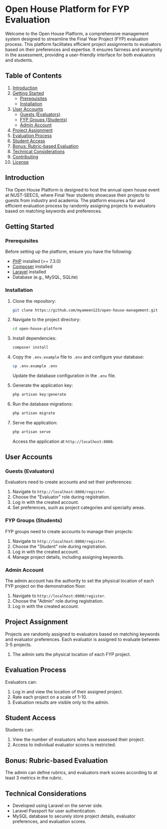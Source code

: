 # Open House Platform for FYP Evaluation

Welcome to the Open House Platform, a comprehensive management system designed to streamline the Final Year Project (FYP) evaluation process. This platform facilitates efficient project assignments to evaluators based on their preferences and expertise. It ensures fairness and anonymity in the assessment, providing a user-friendly interface for both evaluators and students.

## Table of Contents

1. [Introduction](#introduction)
2. [Getting Started](#getting-started)
    - [Prerequisites](#prerequisites)
    - [Installation](#installation)
3. [User Accounts](#user-accounts)
    - [Guests (Evaluators)](#guests-evaluators)
    - [FYP Groups (Students)](#fyp-groups-students)
    - [Admin Account](#admin-account)
4. [Project Assignment](#project-assignment)
5. [Evaluation Process](#evaluation-process)
6. [Student Access](#student-access)
7. [Bonus: Rubric-based Evaluation](#bonus-rubric-based-evaluation)
8. [Technical Considerations](#technical-considerations)
9. [Contributing](#contributing)
10. [License](#license)

## Introduction

The Open House Platform is designed to host the annual open house event at NUST-SEECS, where Final Year students showcase their projects to guests from industry and academia. The platform ensures a fair and efficient evaluation process by randomly assigning projects to evaluators based on matching keywords and preferences.

## Getting Started

### Prerequisites

Before setting up the platform, ensure you have the following:

- [PHP](https://www.php.net/) installed (>= 7.3.0)
- [Composer](https://getcomposer.org/) installed
- [Laravel](https://laravel.com/docs/8.x/installation) installed
- Database (e.g., MySQL, SQLite)

### Installation

1. Clone the repository:

    ```bash
    git clone https://github.com/myameen123/open-house-management.git
    ```

2. Navigate to the project directory:

    ```bash
    cd open-house-platform
    ```

3. Install dependencies:

    ```bash
    composer install
    ```

4. Copy the `.env.example` file to `.env` and configure your database:

    ```bash
    cp .env.example .env
    ```

    Update the database configuration in the `.env` file.

5. Generate the application key:

    ```bash
    php artisan key:generate
    ```

6. Run the database migrations:

    ```bash
    php artisan migrate
    ```

7. Serve the application:

    ```bash
    php artisan serve
    ```

    Access the application at `http://localhost:8000`.

## User Accounts

### Guests (Evaluators)

Evaluators need to create accounts and set their preferences:

1. Navigate to `http://localhost:8000/register`.
2. Choose the "Evaluator" role during registration.
3. Log in with the created account.
4. Set preferences, such as project categories and specialty areas.

### FYP Groups (Students)

FYP groups need to create accounts to manage their projects:

1. Navigate to `http://localhost:8000/register`.
2. Choose the "Student" role during registration.
3. Log in with the created account.
4. Manage project details, including assigning keywords.

### Admin Account

The admin account has the authority to set the physical location of each FYP project on the demonstration floor.

1. Navigate to `http://localhost:8000/register`.
2. Choose the "Admin" role during registration.
3. Log in with the created account.

## Project Assignment

Projects are randomly assigned to evaluators based on matching keywords and evaluator preferences. Each evaluator is assigned to evaluate between 3-5 projects.

1. The admin sets the physical location of each FYP project.

## Evaluation Process

Evaluators can:

1. Log in and view the location of their assigned project.
2. Rate each project on a scale of 1-10.
3. Evaluation results are visible only to the admin.

## Student Access

Students can:

1. View the number of evaluators who have assessed their project.
2. Access to individual evaluator scores is restricted.

## Bonus: Rubric-based Evaluation

The admin can define rubrics, and evaluators mark scores according to at least 3 metrics in the rubric.

## Technical Considerations

- Developed using Laravel on the server side.
- Laravel Passport for user authentication.
- MySQL database to securely store project details, evaluator preferences, and evaluation scores.
